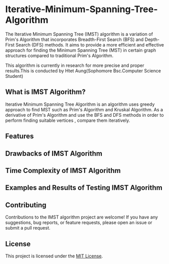 # Iterative-Minimum-Spanning-Tree-Algorithm


The Iterative Minimum Spanning Tree (IMST) algorithm is a variation of Prim's Algorithm that incorporates Breadth-First Search (BFS) and Depth-First Search (DFS) methods. It aims to provide a more efficient and effective approach for finding the Minimum Spanning Tree (MST) in certain graph structures compared to traditional Prim's Algorithm.

This algorithm is currently in research for more precise and proper results.This is conducted by Htet Aung(Sophomore Bsc.Computer Science Student)



## What is IMST Algorithm?

Iterative Minimum Spanning Tree Algorithm is an algorithm uses greedy approach  to find MST such as Prim's Algorithm and Kruskal Algorithm.  As a derivative of Prim's Algorithm and use the BFS and DFS methods  in order to perform finding suitable vertices , compare them iteratively.


## Features



## Drawbacks of IMST Algorithm 



## Time Complexity of IMST Algorithm




## Examples and Results of Testing IMST Algorithm













## Contributing

Contributions to the IMST algorithm project are welcome! If you have any suggestions, bug reports, or feature requests, please open an issue or submit a pull request.

## License

This project is licensed under the [MIT License](LICENSE).

